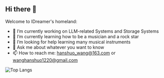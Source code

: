## Hi there 👋

Welcome to IDreamer's homeland:

- 🔭 I’m currently working on LLM-related Systems and Storage Systems
- 🌱 I’m currently learning how to be a musician and a rock star
- 🤔 I’m looking for help learning many musical instruments
- 💬 Ask me about whatever you want to know
- 📫 How to reach me: hanshuo_wang@163.com or wanghanshuo1220@gmail.com

![Top Langs](https://github-readme-stats.vercel.app/api/top-langs/?username=wanghanshuo1220&layout=compact&theme=tokyonight)
